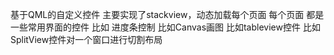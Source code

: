 基于QML的自定义控件
主要实现了stackview，动态加载每个页面
每个页面 都是一些常用界面的控件
比如 进度条控制
比如Canvas画图
比如tableview控件
比如SplitView控件对一个窗口进行切割布局
